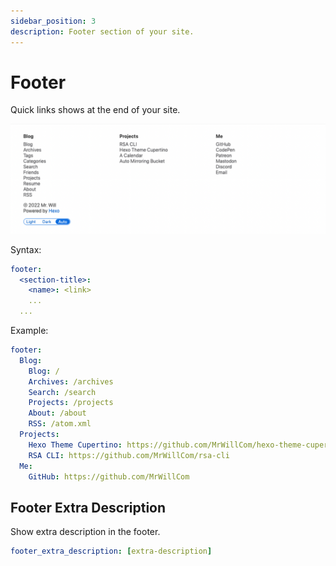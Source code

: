 ```yaml
---
sidebar_position: 3
description: Footer section of your site.
---
```


# Footer

Quick links shows at the end of your site.

![Preview of footer](./img/footer.png)

Syntax:

```yaml
footer:
  <section-title>:
    <name>: <link>
    ...
  ...
```

Example:

```yaml
footer:
  Blog:
    Blog: /
    Archives: /archives
    Search: /search
    Projects: /projects
    About: /about
    RSS: /atom.xml
  Projects:
    Hexo Theme Cupertino: https://github.com/MrWillCom/hexo-theme-cupertino
    RSA CLI: https://github.com/MrWillCom/rsa-cli
  Me:
    GitHub: https://github.com/MrWillCom
```

## Footer Extra Description

Show extra description in the footer.

```yaml
footer_extra_description: [extra-description]
```

